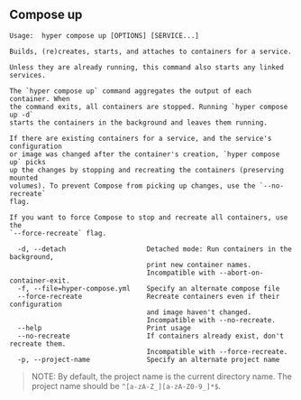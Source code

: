 ## Compose up

	Usage:	hyper compose up [OPTIONS] [SERVICE...]

	Builds, (re)creates, starts, and attaches to containers for a service.

	Unless they are already running, this command also starts any linked services.

	The `hyper compose up` command aggregates the output of each container. When
	the command exits, all containers are stopped. Running `hyper compose up -d`
	starts the containers in the background and leaves them running.

	If there are existing containers for a service, and the service's configuration
	or image was changed after the container's creation, `hyper compose up` picks
	up the changes by stopping and recreating the containers (preserving mounted
	volumes). To prevent Compose from picking up changes, use the `--no-recreate`
	flag.

	If you want to force Compose to stop and recreate all containers, use the
	`--force-recreate` flag.

	  -d, --detach                    Detached mode: Run containers in the background,
	                                  print new container names.
	                                  Incompatible with --abort-on-container-exit.
	  -f, --file=hyper-compose.yml    Specify an alternate compose file
	  --force-recreate                Recreate containers even if their configuration
	                                  and image haven't changed.
	                                  Incompatible with --no-recreate.
	  --help                          Print usage
	  --no-recreate                   If containers already exist, don't recreate them.
	                                  Incompatible with --force-recreate.
	  -p, --project-name              Specify an alternate project name


> NOTE: By default, the project name is the current directory name. The project name should be `^[a-zA-Z_][a-zA-Z0-9_]*$`.
